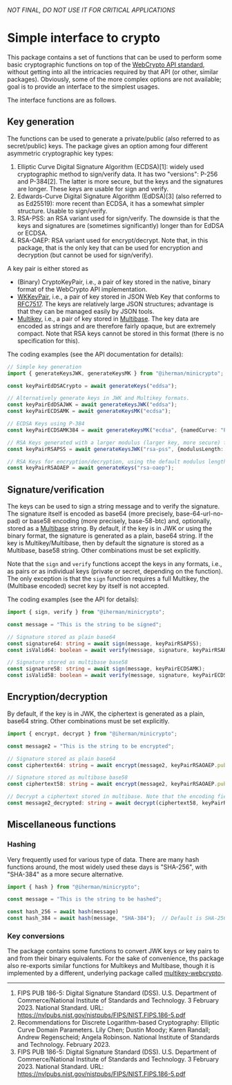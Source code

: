 _NOT FINAL, DO NOT USE IT FOR CRITICAL APPLICATIONS_

# Simple interface to crypto

This package contains a set of functions that can be used to perform some basic cryptographic functions on top of the 
[WebCrypto API standard](https://www.w3.org/TR/WebCryptoAPI/), without getting into all the intricacies required by 
that API (or other, similar packages). Obviously, some of the more complex options are not available; goal is to provide
an interface to the simplest usages.

The interface functions are as follows.

## Key generation

The functions can be used to generate a private/public (also referred to as secret/public) keys. The package gives an 
option among four different asymmetric cryptographic key types:

1. Elliptic Curve Digital Signature Algorithm (ECDSA)[1]: widely used cryptographic method to sign/verify data. It has 
two "versions": P-256 and P-384[2]. The latter is more secure, but the keys and the signatures are longer. These keys are 
usable for sign and verify.
2. Edwards-Curve Digital Signature Algorithm (EdDSA)[3] (also referred to as Ed25519): more recent than ECDSA, it has a 
somewhat simpler structure. Usable to sign/verify.
3. RSA-PSS: an RSA variant used for sign/verify. The downside is that the keys and signatures are (sometimes significantly)
longer than for EdDSA or ECDSA.
4. RSA-OAEP: RSA variant used for encrypt/decrypt. Note that, in this package, that is the only key that can be used
for encryption and decryption (but cannot be used for sign/verify).

A key pair is either stored as

- (Binary) CryptoKeyPair, i.e., a pair of key stored in the native, binary format of the WebCrypto API implementation.
- [WKKeyPair](https://www.w3.org/TR/controller-document/#JsonWebKey), i.e., a pair of key stored in JSON Web Key that conforms to [RFC7517](https://www.rfc-editor.org/rfc/rfc7517). The keys are relatively
large JSON structures; advantage is that they can be managed easily by JSON tools.
- [Multikey](https://www.w3.org/TR/controller-document/#Multikey), i.e., a pair of key stored in [Multibase](https://www.w3.org/TR/controller-document/#multibase-0). The key data are encoded as strings and are therefore fairly
opaque, but are extremely compact. Note that RSA keys cannot be stored in this format (there is no specification for this).

The coding examples (see the API documentation for details):

```typescript
// Simple key generation
import { generateKeysJWK, generateKeysMK } from "@iherman/minicrypto";

const keyPairEdDSACrypto = await generateKeys("eddsa");

// Alternatively generate keys in JWK and Multikey formats.
const keyPairEdDSAJWK = await generateKeysJWK("eddsa");
const keyPairECDSAMK = await generateKeysMK("ecdsa");

// ECDSA Keys using P-384
const keyPairECDSAMK384 = await generateKeysMK("ecdsa", {namedCurve: "P-384"});

// RSA Keys generated with a larger modulus (larger key, more secure) for signature/verification
const keyPairRSAPSS = await generateKeysJWK("rsa-pss", {modulusLength: 4096});  // Default is 2048

// RSA Keys for encryption/decryption, using the default modulus length
const keyPairRSAOAEP = await generateKeys("rsa-oaep");
```

## Signature/verification

The keys can be used to sign a string message and to verify the signature. The signature itself is encoded as
base64 (more precisely, base-64-url-no-pad) or base58 encoding (more precisely, base-58-btc) and, optionally, stored as
a [Multibase](https://www.w3.org/TR/controller-document/#multibase-0) string. By default, if the key is in JWK or using the binary format, the signature is generated as a
plain, base64 string. If the key is Multikey/Multibase, then by default the signature is stored as a Multibase, base58
string. Other combinations must be set explicitly.

Note that the `sign` and `verify` functions accept the keys in any formats, i.e., as pairs or as individual keys
(private or secret, depending on the function). The only exception is that the `sign` function requires a full 
Multikey, the (Multibase encoded) secret key by itself is not accepted.

The coding examples (see the API for details):

```typescript
import { sign, verify } from "@iherman/minicrypto";

const message = "This is the string to be signed";

// Signature stored as plain base64
const signature64: string = await sign(message, keyPairRSAPSS);
const isValid64: boolean = await verify(message, signature, keyPairRSAPSS.publicKeyJwk);

// Signature stored as multibase base58
const signature58: string = await sign(message, keyPairECDSAMK);
const isValid58: boolean = await verify(message, signature, keyPairECDSAMK.publicKeyMultibase);
```

## Encryption/decryption

By default, if the key is in JWK, the ciphertext is generated as a plain, base64 string. Other combinations must be set
explicitly.

```typescript
import { encrypt, decrypt } from "@iherman/minicrypto";

const message2 = "This is the string to be encrypted";

// Signature stored as plain base64
const ciphertext64: string = await encrypt(message2, keyPairRSAOAEP.publicKey);

// Signature stored as multibase base58
const ciphertext58: string = await encrypt(message2, keyPairRSAOAEP.publicKey, {encoding: "base58", format: "multibase"});

// Decrypt a ciphertext stored in multibase. Note that the encoding field is not required, it is automatically recognized
const message2_decrypted: string = await decrypt(ciphertext58, keyPairRSAOAEP.privateKey, {format: "multibase"});
```

## Miscellaneous functions

### Hashing

Very frequently used for various type of data. There are many hash functions around, the most widely used these days
is "SHA-256", with "SHA-384" as a more secure alternative.

```typescript
import { hash } from "@iherman/minicrypto";

const message = "This is the string to be hashed";

const hash_256 = await hash(message)              
const hash_384 = await hash(message, "SHA-384");  // Default is SHA-256
```

### Key conversions

The package contains some functions to convert JWK keys or key pairs to and from their binary equivalents. For the sake
of convenience, ths package also re-exports similar functions for Multikeys and Multibase, though it is implemented
by a different, underlying package called [multikey-webcrypto](https://www.npmjs.com/package/multikey-webcrypto).



---


1. FIPS PUB 186-5: Digital Signature Standard (DSS). U.S. Department of Commerce/National Institute of Standards and
Technology. 3 February 2023. National Standard. URL: https://nvlpubs.nist.gov/nistpubs/FIPS/NIST.FIPS.186-5.pdf  
2. Recommendations for Discrete Logarithm-based Cryptography: Elliptic Curve Domain Parameters. Lily Chen; Dustin Moody;
Karen Randall; Andrew Regenscheid; Angela Robinson. National Institute of Standards and Technology. February 2023.  
3. FIPS PUB 186-5: Digital Signature Standard (DSS). U.S. Department of Commerce/National Institute of Standards and
Technology. 3 February 2023. National Standard. URL: https://nvlpubs.nist.gov/nistpubs/FIPS/NIST.FIPS.186-5.pdf